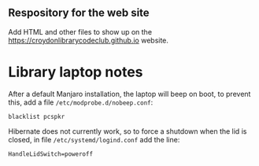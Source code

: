 ## Respository for the web site

Add HTML and other files to show up on the https://croydonlibrarycodeclub.github.io website.

# Library laptop notes

After a default Manjaro installation, the laptop will beep on boot, to prevent this, add a file `/etc/modprobe.d/nobeep.conf`:
```
blacklist pcspkr
```

Hibernate does not currently work, so to force a shutdown when the lid is closed, in file `/etc/systemd/logind.conf` add the line:
```
HandleLidSwitch=poweroff
```
